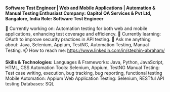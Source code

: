 **Software Test Engineer | Web and Mobile Applications | Automation & Manual Testing Enthusiast
Company: Qapitol QA Services & Pvt Ltd, Bangalore, India
Role: Software Test Engineer**

🔭 Currently working on: Automation testing for both web and mobile applications, enhancing test coverage and efficiency.
🌱 Currently learning: OAuth to improve security practices in API testing.
💬 Ask me anything about: Java, Selenium, Appium, TestNG, Automation Testing, Manual Testing.
📫 How to reach me: https://www.linkedin.com/in/stephin-abraham/

**Skills & Technologies:**
Languages & Frameworks: Java, Python, JavaScript, HTML, CSS
Automation Tools: Selenium, Appium, TestNG
Manual Testing: Test case writing, execution, bug tracking, bug reporting, functional testing
Mobile Automation: Appium
Web Application Testing: Selenium, RESTful API testing
Databases: SQL
